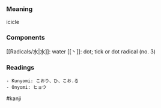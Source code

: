 ### Meaning

icicle

### Components

[[Radicals/水|水]]: water [[丶]]: dot; tick or dot radical (no. 3)

### Readings

```
- Kunyomi: こおり、ひ、こお.る
- Onyomi: ヒョウ
```

#kanji